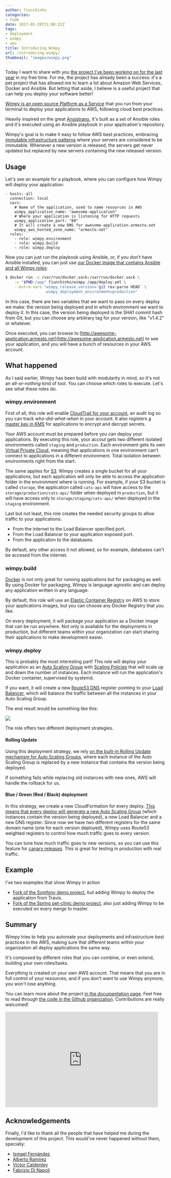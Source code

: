 ```yaml
---
author: fiunchinho
categories:
- Code
date: 2017-05-20T21:00:31Z
tags:
- deployment
- wimpy
- aws
title: Introducing Wimpy
url: /introducing-wimpy/
thumbnail: "images/wimpy.png"
---
```


Today I want to share with you [the project I've been working on for the last year](https://github.com/wimpy) in my free time. For me, the project has already been a success: it's a pet project that has allowed me to learn a lot about Amazon Web Services, Docker and Ansible. But letting that aside, I believe is a useful project that can help you deploy your software better!

<!--more-->
[Wimpy is an open source Platform as a Service](https://github.com/wimpy) that you run from your terminal to deploy your applications to AWS, following cloud best practices.

Heavily inspired on the great [Ansistrano](https://github.com/ansistrano/deploy), it's built as a set of Ansible roles and it's executed using an Ansible playbook in your application's repository.

Wimpy's goal is to make it easy to follow AWS best practices, embracing [immutable infrastructure patterns](https://martinfowler.com/bliki/ImmutableServer.html) where your servers are considered to be immutable. Whenever a new version is released, the servers get never updated but replaced by new servers containing the new released version.

## Usage

Let's see an example for a playbook, where you can configure how Wimpy will deploy your application:

```
- hosts: all
  connection: local
  vars:
    # Name of the application, used to name resources in AWS
    wimpy_application_name: "awesome-application"
    # Where your application is listening for HTTP requests
    wimpy_application_port: "80"
    # It will create a new DNS for awesome-application.armesto.net
    wimpy_aws_hosted_zone_name: "armesto.net"
  roles:
    - role: wimpy.environment
    - role: wimpy.build
    - role: wimpy.deploy

```

Now you can just run the playbook using Ansible, or, if you don't have Ansible installed, you can just use [our Docker image that contains Ansible and all Wimpy roles](https://hub.docker.com/r/fiunchinho/wimpy/):

```bash
$ docker run -v /var/run/docker.sock:/var/run/docker.sock \
    -v "$PWD:/app" fiunchinho/wimpy /app/deploy.yml \
    --extra-vars "wimpy_release_version=`git rev-parse HEAD` \
                  wimpy_deployment_environment=production"

```

In this case, there are two variables that we want to pass on every deploy we make: the version being deployed and in which environment we want to deploy it. In this case, the version being deployed is the SHA1 commit hash from Git, but you can choose any arbitrary tag for your version, like "v1.4.2" or whatever.

Once executed, you can browse to [http://awesome-application.armesto.net](http://awesome-application.armesto.net) to see your application, and you will have a bunch of resources in your AWS account.

## What happened
As I said earlier, Wimpy has been build with modularity in mind, so it's not an *all-or-nothing* kind of tool. You can choose which roles to execute. Let's see what these roles do.

### wimpy.environment
First of all, this role will enable [CloudTrail for your account](https://aws.amazon.com/cloudtrail/), an audit log so you can track *who-did-what-when* in your account.
It also registers [a master key in KMS](https://aws.amazon.com/kms/) for applications to encrypt and decrypt secrets.

Your AWS account must be prepared before you can deploy your applications. By executing this role, your accout gets two different isolated environments called `staging` and `production`. Each environment gets its own [Virtual Private Cloud](https://aws.amazon.com/vpc/), meaning that applications in one environment can't connect to applications in a different environment. Total isolation between environments right from the start.

The same applies for [S3](https://aws.amazon.com/s3/). Wimpy creates a single bucket for all your applications, but each application will only be able to access the application folder in the environment where is running. For example, if your S3 bucket is called `storage`, the application called `cats-api` will have access to the `storage/production/cats-api/` folder when deployed in `production`, but it will have access only to `storage/staging/cats-api/` when deployed in the `staging` environment.

Last but not least, this role creates the needed security groups to allow traffic to your applications:

- From the internet to the Load Balancer specified port.
- From the Load Balancer to your application exposed port.
- From the application to the databases.

By default, any other access it not allowed, so for example, databases can't be accesed from the internet.

### wimpy.build
[Docker](https://www.docker.com/) is not only great for running applications but for packaging as well. By using Docker for packaging, Wimpy is language agnostic and can deploy any application written in any language.

By default, this role will use an [Elastic Container Registry](https://aws.amazon.com/ecr/) on AWS to store your applications images, but you can choose any Docker Registry that you like.

On every deployment, it will package your application as a Docker image that can be run anywhere. Not only is available for the deployments in production, but different teams within your organization can start sharing their applications to make development easier.

### wimpy.deploy
This is probably the most interesting part!
This role will deploy your application as an [Auto Scaling Group](https://docs.aws.amazon.com/autoscaling/latest/userguide/AutoScalingGroup.html) with [Scaling Policies](https://docs.aws.amazon.com/autoscaling/latest/userguide/policy_creating.html) that will scale up and down the number of instances. Each instance will run the application's Docker container, supervised by systemd.

If you want, it will create a new [Route53 DNS](https://aws.amazon.com/route53/) register pointing to your [Load Balancer](https://aws.amazon.com/elasticloadbalancing/), which will balance the traffic between all the instances in your Auto Scaling Group.

The end result would be something like this:

![](/images/wimpy_deploy.png)

The role offers two different deployment strategies.

#### Rolling Update
Using this deployment strategy, we rely [on the built-in Rolling Update mechanism for Auto Scaling Groups](https://cloudonaut.io/rolling-update-with-aws-cloudformation/), where each instance of the Auto Scaling Group is replaced by a new instance that contains the version being deployed.

If something fails while replacing old instances with new ones, AWS will handle the rollback for us.

#### Blue / Green (Red / Black) deployment
In this strategy, we create a new CloudFormation for every deploy. [This means that every deploy will generate a new Auto Scaling Group](https://martinfowler.com/bliki/BlueGreenDeployment.html) (which instances contain the version being deployed), a new Load Balancer and a new DNS register. Since now we have two different registers for the same domain name (one for each version deployed), Wimpy uses Route53 weighted registers to control how much traffic goes to every version.

You can tune how much traffic goes to new versions, so you can use this feature for [canary releases](https://martinfowler.com/bliki/CanaryRelease.html). This is great for testing in production with real traffic.

## Example
I've two examples that show Wimpy in action

- [Fork of the Symfony demo project](https://github.com/wimpy/symfony-demo), but adding Wimpy to deploy the application from Travis.
- [Fork of the Spring pet-clinic demo project](https://github.com/wimpy/spring-petclinic), also just adding Wimpy to be executed on every merge to master.

## Summary
Wimpy tries to help you automate your deployments and infrastructure best practices in the AWS, making sure that different teams within your organization all deploy applications the same way.

It's composed by different roles that you can combine, or even extend, building your own roles/tasks.

Everything is created on your own AWS account. That means that you are in full control of your resources, and if you don't want to use Wimpy anymore, you won't lose anything.

You can learn more about the project [in the documentation page](https://wimpy.github.io/docs/).
Feel free to read through [the code in the Github organization](https://github.com/wimpy). Contributions are really welcomed!

<iframe src="https://docs.google.com/presentation/d/1vywHZrOgDfkpKeE_AaUQ5M9ZiJ1uspaDYwKGjxq99ZE/embed?start=false&loop=false&delayms=3000" frameborder="0" width="480" height="299" allowfullscreen="true" mozallowfullscreen="true" webkitallowfullscreen="true"></iframe>

## Acknowledgements
Finally, I'd like to thank all the people that have helped me during the development of this project. This would've never happened without them, specially:

- [Ismael Fernández](https://github.com/ismFerDev)
- [Alberto Ramírez](https://github.com/aramirez-es)
- [Víctor Caldentey](https://github.com/victuxbb)
- [Fabrizio Di Napoli](https://github.com/Hyunk3l)
